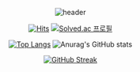 <div align=center>

  ![header](https://capsule-render.vercel.app/api?type=waving&height=250&color=gradient&text=찬우박's%20GitHub&fontAlign=50&fontAlignY=41&descAlign=50)

  [![Hits](https://hits.seeyoufarm.com/api/count/incr/badge.svg?url=https%3A%2F%2Fgithub.com%2Fcoldhailstone&count_bg=%2379C83D&title_bg=%23555555&icon=&icon_color=%23E7E7E7&title=hits&edge_flat=false)](https://hits.seeyoufarm.com) 
  [![Solved.ac 프로필](http://mazassumnida.wtf/api/mini/generate_badge?boj=cksn1993)](https://solved.ac/cksn1993)

  [![Top Langs](https://github-readme-stats.vercel.app/api/top-langs/?username=coldhailstone&layout=donut&theme=dracula)](https://github.com/coldhailstone)
  ![Anurag's GitHub stats](https://github-readme-stats.vercel.app/api?username=coldhailstone&show_icons=true&theme=dracula)

  [![GitHub Streak](https://streak-stats.demolab.com?user=coldhailstone&theme=monokai&border_radius=4&locale=ko&card_width=600)](https://git.io/streak-stats)
  
</div>
